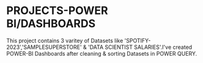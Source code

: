 # PROJECTS-POWER BI/DASHBOARDS
This project contains 3 varitey of Datasets like 'SPOTIFY-2023','SAMPLESUPERSTORE' & 'DATA SCIENTIST SALARIES'.I've created POWER-BI Dashboards after cleaning & sorting Datasets in POWER QUERY. 
